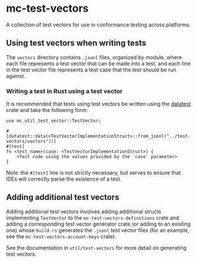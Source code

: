 mc-test-vectors
===========

A collection of test vectors for use in conformance testing across platforms.

## Using test vectors when writing tests

The `vectors` directory contains `.jsonl` files, organized by module, where each file represents a test vector that can be made into a test, and each line in the test vector file represents a test case that the test should be run against.

### Writing a test in Rust using a test vector

It is recommended that tests using test vectors be written using the [datatest] crate and take the following form:

```
use mc_util_test_vector::TestVector;

#[datatest::data(<TestVectorImplementationStruct>::from_jsonl("../test-vectors/vectors"))]
#[test]
fn <test_name>(case: <TestVectorImplementationStruct>) {
    <Test code using the values provided by the `case` parameter>
}
```

Note: the `#[test]` line is not strictly necessary, but serves to ensure that IDEs will correctly parse the existence of a test.

[datatest]: https://github.com/commure/datatest

## Adding additional test vectors

Adding additional test vectors involves adding additional structs implementing `TestVector` to the `mc-test-vectors-definitions` crate and adding a corresponding test vector generator crate (or adding to an existing one) whose `build.rs` generates the `.jsonl` test vector files (for an example, see the `mc-test-vectors-account-keys` crate).

See the documentation in `util/test-vectors` for more detail on generating test vectors.
